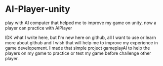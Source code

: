 # AI-Player-unity
play with AI computer that helped me to improve my game on unity, now a player can practice with AIPlayer

IDK what I write here, but I'm new here on github, all I want to use or learn more about github and I wish that will help me to improve my experience in game developement.
I made that simple project gameplayAI to help the players on my game to practice or test my game before challenge other player.

